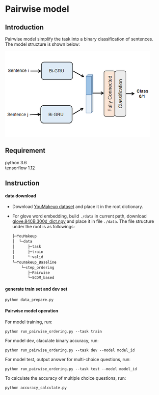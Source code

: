 # Pairwise model

## Introduction
Pairwise model simplify the task into a binary classification of sentences. The model structure is shown below:

<div style="align: center">
<img src="../../pics/Pairwise.png">
</div>

## Requirement
python 3.6 \
tensorflow 1.12

## Instruction
#### data download
- Download [YouMakeup dataset](https://github.com/AIM3-RUC/YouMakeup.git) and place it in the root dictionary.
- For glove word embedding, build ```./data``` in current path, download [glove.840B.300d_dict.npy](https://drive.google.com/open?id=1duGDi-NuC5WtIkknSO5_XViVEqZNS5DD) and place it in file ```./data```. The file structure under the root is as followings:

  ```csharp
  ├─YouMakeup
  │  └─data
  │      ├─task
  │      ├─train
  │      └─valid
  └─Youmakeup_Baseline
      └─step_ordering
         ├─Pairwise
         └─SCDM_based
  ```

#### generate train set and dev set

```
python data_prepare.py
```


#### Pairwise model operation
For model training, run:

```
python run_pairwise_ordering.py --task train
```
For model dev, claculate binary accuracy, run:

```
python run_pairwise_ordering.py --task dev --model model_id 
```

For model test, output answer for multi-choice questions, run:

```
python run_pairwise_ordering.py --task test --model model_id 
```


To calculate the accuracy of multiple choice questions, run:

```
python accuracy_calculate.py  
```

